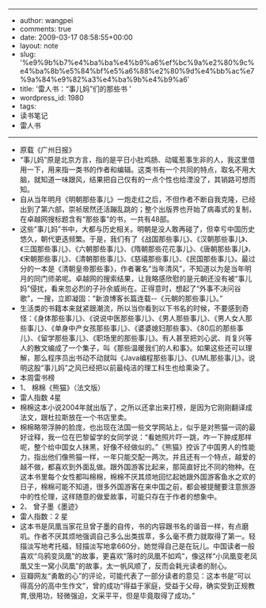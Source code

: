 - --
- author: wangpei
- comments: true
- date: 2009-03-17 08:58:55+00:00
- layout: note
- slug: '%e9%9b%b7%e4%ba%ba%e4%b9%a6%ef%bc%9a%e2%80%9c%e4%ba%8b%e5%84%bf%e5%a6%88%e2%80%9d%e4%bb%ac%e7%9a%84%e9%82%a3%e4%ba%9b%e4%b9%a6'
- title: '雷人书：“事儿妈”们的那些书 '
- wordpress_id: 1980
- tags:
- 读书笔记
- 雷人书
- --
- 原载《广州日报》
- “事儿妈”原是北京方言，指的是平日小肚鸡肠、动辄惹事生非的人，我这里借用一下，用来指一类书的作者和编辑。这类书有一个共同的特点，取名不用大脑，就知道一味跟风，结果把自己仅有的一点个性也给湮没了，其销路可想而知。 
- 自从当年明月《明朝那些事儿》一炮走红之后，不但作者不断自我克隆，已经出到了第六部，崇祯居然还活蹦乱跳的；整个出版界也开始了病毒式的复制，在卓越网搜标题含有“那些事”的书，一共有48部。 
- 这些“事儿妈”书中，大都与历史相关。明朝是没人敢再碰了，但幸亏中国历史悠久，朝代更迭频繁。于是，我们有了《战国那些事儿》、《汉朝那些事儿》、《三国那些事儿》、《六朝那些事儿》、《隋朝那些花花事儿》、《唐朝那些事儿》、《宋朝那些事儿》、《清朝那些事儿》、《慈禧那些事儿》、《民国那些事儿》。最过分的一本是《清朝皇帝那些事》，作者署名“当年清风”，不知道以为是当年明月的同门师弟呢。卓越网的搜索结果，让我略感欣慰的是元朝还没有被“事儿妈”侵扰，看来忽必烈的子孙余威尚在。正得意时，想起了“外事不决问谷歌”，一搜，立即凝固：“新浪博客长篇连载--《元朝的那些事儿》。”
- 生活类的书籍本来就紧跟潮流，所以当你看到以下书名的时候，不要感到奇怪：《身体那些事儿》、《说说中医那些事儿》、《男人那些事儿》、《男人女人那些事儿》、《单身中产女孩那些事儿》、《婆婆媳妇那些事》、《80后的那些事儿》、《留学那些事儿》、《职场里的那些事儿》。有人甚至把刘心武、肖复兴等人的散文编成了一个集子，叫《那些温暖我们的人和事》。如果这些还可以理解，那么程序员出书动不动就叫《Java编程那些事儿》、《UML那些事儿》，说明这股“事儿妈”之风已经把以前最纯洁的理工科生也给熏染了。
- 本周雷书榜
- 1、  棉棉《熊猫》（法文版）
- 雷人指数 4星
- 棉棉这本小说2004年就出版了，之所以还拿出来打榜，是因为它刚刚翻译成法文，跟杜拉斯放在一个书店里卖。
- 棉棉略带浮肿的脸庞，也出现在法国一些文学网站上，似乎是对熊猫一词的最好诠释，我一位在巴黎留学的女同学说：“看她照片吓一跳，咋一下肿成那样呢，整个给中国女人抹黑，好像不经做似的。”《熊猫》控诉了中国男人的性能力，指出他们像熊猫一样，一年只能交配一两次。并且还有一个特点，越爱的越不做，都喜欢到外面乱做。跟外国游客比起来，那简直好比不同的物种。在这本书里每个女性都叫棉棉，棉棉不厌其烦地回忆起她跟外国游客鱼水之欢的日子，棉棉可能不知道，很多外国游客在来中国之前，都会被提醒要注意旅游中的性伦理，这样随意的做爱故事，可能只存在于作者的想象中。
- 2、  曾子墨《墨迹》
- 雷人指数：2 星
- 这本书是凤凰当家花旦曾子墨的自传，书的内容跟书名的谐音一样，有点磨叽。作者不厌其烦地强调自己多么出类拔萃，多么毫不费力就取得了第一。轻描淡写地考托福，轻描淡写地拿660分，她觉得自己是在玩儿。中国读者一般喜欢“乌鸦变凤凰”的故事，更喜欢“落时的凤凰不如鸡”，像这样“小凤凰变老凤凰又生一窝小凤凰”的故事，太一帆风顺了，反而会耗光读者的耐心。
- 豆瓣网友“勇敢的心”的评论，可能代表了一部分读者的意见：这本书是“可以得高分的高中生作文”，曾的成功“得益于家庭，受益于父母，确实受到正规教育,很用功，轻微强迫，文采平平，但是毕竟取得了成功。”
